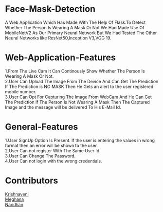 # Face-Mask-Detection

A Web Application Which Has Made With The Help Of Flask.To Detect Whether The Person Is Wearing A Mask Or Not We Had Made Use Of  MobileNetV2 As Our Primary Neural Network But We Had Tested The Other Neural Networks like ResNet50,Inception V3,VGG 19.

# Web-Application-Features

1.From The Live Cam It Can Continously Show Whether The Person Is Wearing A Mask Or Not.<br />
2.User Can Upload The Image From The Device And Can Get The Prediction If The Prediction is NO MASK Then He Gets an alert to the user registered mobile number. <br />
3.User Can Opt For Capturing The Image From WebCam And He Can Get The Prediction If The Person Is Not Wearing A Mask Then The Captured Image and the message will be delivered To His E-Mail Id. <br />

# General-Features
1.User SignUp Option Is Present. If the user is entering the values in wrong format then an error will be shown to the user.<br />
2.User Can not register With The Same User Id.<br />
3.User Can Change The Password.<br />
4.User Can not login with the wrong credentials.<br />

# Contributors
[Krishnaveni](https://github.com/sriramwarkrishnaveni) <br />
[Meghana](https://github.com/meghuu3) <br />
[Nandhan](https://github.com/Nandhan-Varma) <br />
